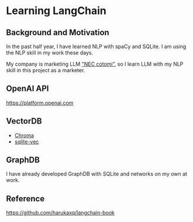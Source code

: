 # Learning LangChain

## Background and Motivation

In the past half year, I have learned NLP with spaCy and SQLite. I am using the NLP skill in my work these days.

My company is marketing LLM ["NEC cotomi"](https://www.nec.com/en/press/202404/global_20240424_01.html), so I learn LLM with my NLP skill in this project as a marketer.

## OpenAI API

https://platform.openai.com

## VectorDB

- [Chroma](https://www.trychroma.com/)
- [sqlite-vec](https://github.com/asg017/sqlite-vec)

## GraphDB

I have already developed GraphDB with SQLite and networks on my own at work.

## Reference

https://github.com/harukaxq/langchain-book

